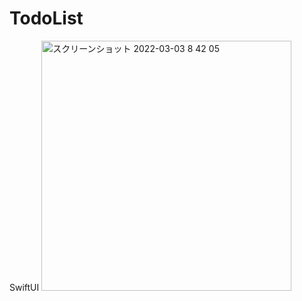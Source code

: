 # TodoList
SwiftUI
<img width="400" alt="スクリーンショット 2022-03-03 8 42 05" src="https://user-images.githubusercontent.com/65114797/156468848-b276d5df-dd64-42ca-9fb6-9169ffd5f3ef.png">
